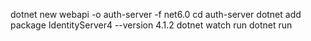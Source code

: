 dotnet new webapi -o auth-server -f net6.0
cd auth-server
dotnet add package IdentityServer4 --version 4.1.2
dotnet watch run
dotnet run
